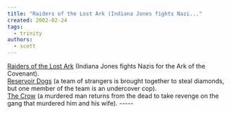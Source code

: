 ```yaml
---
title: "Raiders of the Lost Ark (Indiana Jones fights Nazi..."
created: 2002-02-24
tags: 
  - trinity
authors: 
  - scott
---
```


[Raiders of the Lost Ark](http://us.imdb.com/Title?0082971) (Indiana Jones fights Nazis for the Ark of the Covenant).  
[Reservoir Dogs](http://us.imdb.com/Title?0105236) (a team of strangers is brought together to steal diamonds, but one member of the team is an undercover cop).  
[The Crow](http://us.imdb.com/Title?0109506) (a murdered man returns from the dead to take revenge on the gang that murdered him and his wife). -----
